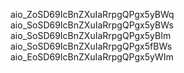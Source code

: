 aio_ZoSD69IcBnZXuIaRrpgQPgx5yBWq
aio_SoSD69IcBnZXuIaRrpgQPgx5yBWs
aio_SoSD69IcBnZXuIaRrpgQPgx5yBIm
aio_SoSD69IcBnZXuIaRrpgQPgx5fBWs
aio_EoSD69IcBnZXuIaRrpgQPgx5yWIm
